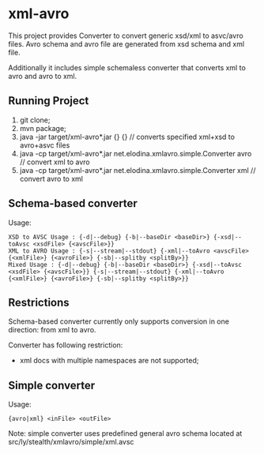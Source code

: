 # xml-avro
This project provides Converter to convert generic xsd/xml to asvc/avro files.
Avro schema and avro file are generated from xsd schema and xml file.

Additionally it includes simple schemaless converter that converts xml to avro and avro to xml.

## Running Project
1. git clone;
2. mvn package;
3. java -jar target/xml-avro*.jar <xsdFile> <xmlFile> {<avscFile>} {<avroFile>} // converts specified xml+xsd to avro+asvc files
4. java -cp target/xml-avro*.jar net.elodina.xmlavro.simple.Converter avro <xmlFile> <avroFile> // convert xml to avro
5. java -cp target/xml-avro*.jar net.elodina.xmlavro.simple.Converter xml <avroFile> <xmlFile> // convert avro to xml

## Schema-based converter
Usage:
```
XSD to AVSC Usage : {-d|--debug} {-b|--baseDir <baseDir>} {-xsd|--toAvsc <xsdFile> {<avscFile>}}
XML to AVRO Usage : {-s|--stream|--stdout} {-xml|--toAvro <avscFile> {<xmlFile>} {<avroFile>} {-sb|--splitby <splitBy>}}
Mixed Usage : {-d|--debug} {-b|--baseDir <baseDir>} {-xsd|--toAvsc <xsdFile> {<avscFile>}} {-s|--stream|--stdout} {-xml|--toAvro {<xmlFile>} {<avroFile>} {-sb|--splitby <splitBy>}}
```
## Restrictions
Schema-based converter currently only supports conversion in one direction: from xml to avro.

Converter has following restriction:
- xml docs with multiple namespaces are not supported;

## Simple converter
Usage:
```
{avro|xml} <inFile> <outFile>
```
Note: simple converter uses predefined general avro schema located at src/ly/stealth/xmlavro/simple/xml.avsc